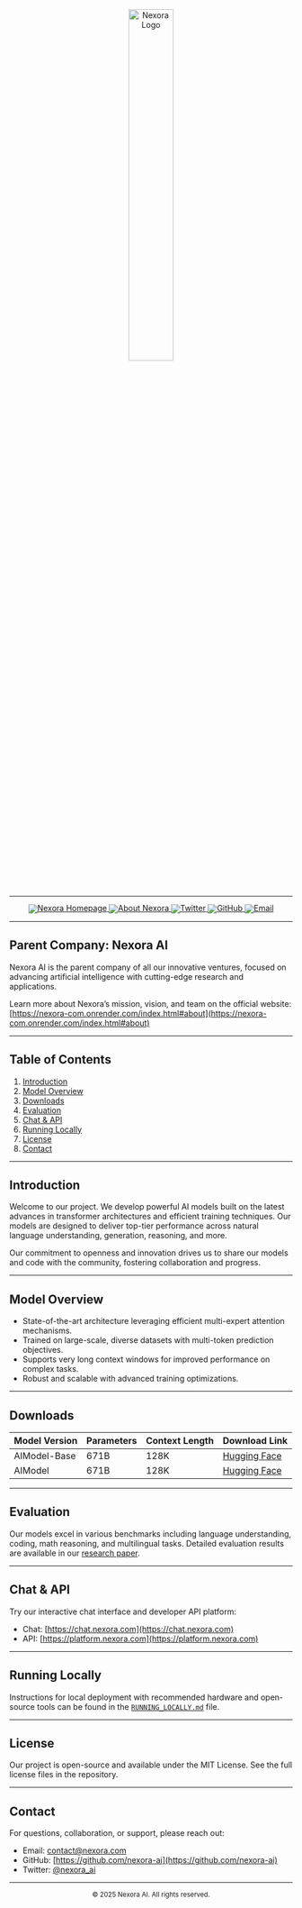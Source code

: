 <div align="center">
  <a href="https://nexora-com.onrender.com/">
    <img src="https://github.com/Linuxthecoder/Nexora-Official.Website/blob/main/assets/nexoralogo.svg" alt="Nexora Logo" width="40%" />
  </a>
</div>

<hr>

<div align="center" style="line-height: 1;">
  <a href="https://nexora-com.onrender.com/">
    <img alt="Nexora Homepage" src="https://img.shields.io/badge/Nexora-Official-0052cc?style=for-the-badge&logo=webmoney&logoColor=white"/>
  </a>
  <a href="https://nexora-com.onrender.com/index.html#about">
    <img alt="About Nexora" src="https://img.shields.io/badge/About-Nexora-0078d7?style=for-the-badge&logo=info&logoColor=white"/>
  </a>
  <a href="https://twitter.com/nexora_ai">
    <img alt="Twitter" src="https://img.shields.io/badge/Twitter-@nexora_ai-1DA1F2?style=for-the-badge&logo=twitter&logoColor=white"/>
  </a>
  <a href="https://github.com/nexora-ai/">
    <img alt="GitHub" src="https://img.shields.io/badge/GitHub-nexora--ai-333?style=for-the-badge&logo=github&logoColor=white"/>
  </a>
  <a href="mailto:contact@nexora.com">
    <img alt="Email" src="https://img.shields.io/badge/Contact-Email-D14836?style=for-the-badge&logo=gmail&logoColor=white"/>
  </a>
</div>

---

## Parent Company: Nexora AI

Nexora AI is the parent company of all our innovative ventures, focused on advancing artificial intelligence with cutting-edge research and applications.

Learn more about Nexora’s mission, vision, and team on the official website:  
[https://nexora-com.onrender.com/index.html#about](https://nexora-com.onrender.com/index.html#about)

---

## Table of Contents

1. [Introduction](#introduction)  
2. [Model Overview](#model-overview)  
3. [Downloads](#downloads)  
4. [Evaluation](#evaluation)  
5. [Chat & API](#chat--api)  
6. [Running Locally](#running-locally)  
7. [License](#license)  
8. [Contact](#contact)  

---

## Introduction

Welcome to our project. We develop powerful AI models built on the latest advances in transformer architectures and efficient training techniques. Our models are designed to deliver top-tier performance across natural language understanding, generation, reasoning, and more.

Our commitment to openness and innovation drives us to share our models and code with the community, fostering collaboration and progress.

---

## Model Overview

- State-of-the-art architecture leveraging efficient multi-expert attention mechanisms.
- Trained on large-scale, diverse datasets with multi-token prediction objectives.
- Supports very long context windows for improved performance on complex tasks.
- Robust and scalable with advanced training optimizations.

---

## Downloads

| Model Version | Parameters | Context Length | Download Link |
|---------------|------------|----------------|---------------|
| AIModel-Base  | 671B       | 128K           | [Hugging Face](https://huggingface.co/nexora-ai/AIModel-Base) |
| AIModel       | 671B       | 128K           | [Hugging Face](https://huggingface.co/nexora-ai/AIModel) |

---

## Evaluation

Our models excel in various benchmarks including language understanding, coding, math reasoning, and multilingual tasks. Detailed evaluation results are available in our [research paper](https://arxiv.org/pdf/2412.19437).

---

## Chat & API

Try our interactive chat interface and developer API platform:  
- Chat: [https://chat.nexora.com](https://chat.nexora.com)  
- API: [https://platform.nexora.com](https://platform.nexora.com)  

---

## Running Locally

Instructions for local deployment with recommended hardware and open-source tools can be found in the [`RUNNING_LOCALLY.md`](./RUNNING_LOCALLY.md) file.

---

## License

Our project is open-source and available under the MIT License. See the full license files in the repository.

---

## Contact

For questions, collaboration, or support, please reach out:

- Email: contact@nexora.com  
- GitHub: [https://github.com/nexora-ai](https://github.com/nexora-ai)  
- Twitter: [@nexora_ai](https://twitter.com/nexora_ai)

---

<div align="center">
  <small>© 2025 Nexora AI. All rights reserved.</small>
</div>
